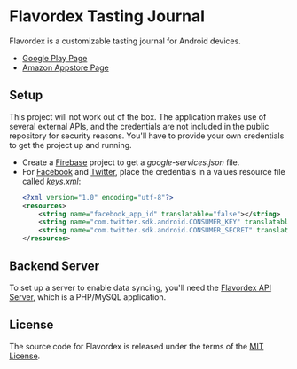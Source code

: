 # Flavordex Tasting Journal

Flavordex is a customizable tasting journal for Android devices.

   * [Google Play Page](https://play.google.com/store/apps/details?id=com.ultramegasoft.flavordex2)
   * [Amazon Appstore Page](https://www.amazon.com/gp/mas/dl/android?p=com.ultramegasoft.flavordex2)

## Setup

This project will not work out of the box. The application makes use of several external APIs, and
the credentials are not included in the public repository for security reasons. You'll have to
provide your own credentials to get the project up and running.

   * Create a [Firebase](https://firebase.google.com/) project to get a *google-services.json* file.
   * For [Facebook](https://developers.facebook.com/) and [Twitter](https://apps.twitter.com/),
     place the credentials in a values resource file called *keys.xml*:
     ```xml
     <?xml version="1.0" encoding="utf-8"?>
     <resources>
         <string name="facebook_app_id" translatable="false"></string>
         <string name="com.twitter.sdk.android.CONSUMER_KEY" translatable="false"></string>
         <string name="com.twitter.sdk.android.CONSUMER_SECRET" translatable="false"></string>
     </resources>
     ```

## Backend Server

To set up a server to enable data syncing, you'll need the
[Flavordex API Server](https://github.com/ultramega/flavordex-api-server), which is a PHP/MySQL
application.

## License

The source code for Flavordex is released under the terms of the
[MIT License](http://sguidetti.mit-license.org/).
